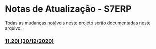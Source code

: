 # Notas de Atualização - S7ERP
Todas as mudanças notáveis ​​neste projeto serão documentadas neste arquivo.

### [11.20I (30/12/2020)](https://github.com/SnSistemas/Release/blob/main/S7ERP/11.20I.md)
 
 

